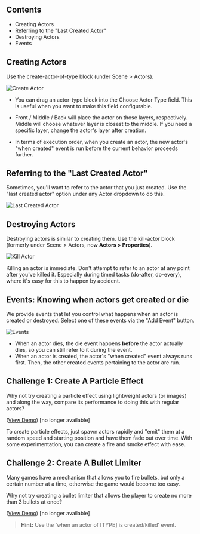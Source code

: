 ## Contents

* Creating Actors
* Referring to the "Last Created Actor"
* Destroying Actors
* Events
 

## Creating Actors

Use the create-actor-of-type block (under Scene > Actors).

![Create Actor](http://static.stencyl.com/pedia2/ch3/destroying/image00.png)

* You can drag an actor-type block into the Choose Actor Type field. This is useful when you want to make this field configurable.

* Front / Middle / Back will place the actor on those layers, respectively. Middle will choose whatever layer is closest to the middle. If you need a specific layer, change the actor's layer after creation.

* In terms of execution order, when you create an actor, the new actor's "when created" event is run before the current behavior proceeds further.


## Referring to the "Last Created Actor"

Sometimes, you'll want to refer to the actor that you just created. Use the "last created actor" option under any Actor dropdown to do this.

![Last Created Actor](http://static.stencyl.com/pedia2/ch3/destroying/image06.png)


## Destroying Actors

Destroying actors is similar to creating them. Use the kill-actor block (formerly under Scene > Actors, now **Actors > Properties**).

![Kill Actor](http://static.stencyl.com/pedia2/ch3/destroying/image05.png)

Killing an actor is immediate. Don't attempt to refer to an actor at any point after you've killed it. Especially during timed tasks (do-after, do-every), where it's easy for this to happen by accident.
 

## Events: Knowing when actors get created or die

We provide events that let you control what happens when an actor is created or destroyed. Select one of these events via the "Add Event" button.

![Events](http://static.stencyl.com/pedia2/ch3/destroying/image04.png)

* When an actor dies, the die event happens **before** the actor actually dies, so you can still refer to it during the event. 
* When an actor is created, the actor's "when created" event always runs first. Then, the other created events pertaining to the actor are run. 

 
## Challenge 1: Create A Particle Effect

Why not try creating a particle effect using lightweight actors (or images) and along the way, compare its performance to doing this with regular actors?

([View Demo](http://dl.dropbox.com/u/42317429/Demo.swf)) [no longer available]

To create particle effects, just spawn actors rapidly and "emit" them at a random speed and starting position and have them fade out over time. With some experimentation, you can create a fire and smoke effect with ease.

 

## Challenge 2: Create A Bullet Limiter

Many games have a mechanism that allows you to fire bullets, but only a certain number at a time, otherwise the game would become too easy.

Why not try creating a bullet limiter that allows the player to create no more than 3 bullets at once?

([View Demo](http://dl.dropbox.com/u/42317429/Demo%202.swf)) [no longer available]

> **Hint:** Use the 'when an actor of [TYPE] is created/killed' event.
